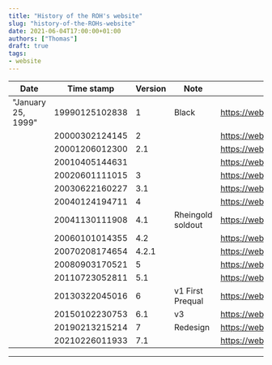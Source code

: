 ```yaml
---
title: "History of the ROH's website"
slug: "history-of-the-ROHs-website"
date: 2021-06-04T17:00:00+01:00
authors: ["Thomas"]
draft: true
tags:
- website
---
```


| Date               | Time stamp     | Version | Note  | Wayback Machine URL |
|--------------------|----------------|---------|-------|---------------------|
| "January 25, 1999" | 19990125102838 | 1 | Black | https://web.archive.org/web/19990125102838/http://www.roh.org.uk/ |
|                    | 20000302124145 | 2 |       | https://web.archive.org/web/20000302124145/http://www.roh.org.uk:80/ |
|                    | 20001206012300 | 2.1 | | https://web.archive.org/web/20001206012300/http://www.royaloperahouse.org.uk:80/TheHouse/Welcome.htm |
| | 20010405144631 | | | https://web.archive.org/web/20010405144631/http://www.roh.org.uk/ |
| | 20020601111015 | 3 |  | https://web.archive.org/web/20020601111015/http://www.roh.org.uk/Home/Index.cfm |
| | 20030622160227 | 3.1 |  | https://web.archive.org/web/20030622160227/http://www.roh.org.uk/Home/Index.cfm |
| | 20040124194711 | 4 |  | https://web.archive.org/web/20040124194711/http://www.roh.org.uk/ |
| | 20041130111908 | 4.1 | Rheingold soldout | https://web.archive.org/web/20041130111908/http://www.roh.org.uk/ |
| | 20060101014355 | 4.2 |  | https://web.archive.org/web/20060101014355/http://www.roh.org.uk/ |
| | 20070208174654 | 4.2.1 |  | https://web.archive.org/web/20070208174654/http://www.roh.org.uk/ |
| | 20080903170521 | 5 |  | https://web.archive.org/web/20080903170521/http://www.roh.org.uk/ |
| | 20110723052811 | 5.1 |  | https://web.archive.org/web/20110723052811/http://www.roh.org.uk/ |
| | 20130322045016 | 6 | v1 First Prequal   | https://web.archive.org/web/20130322045016/http://www.roh.org.uk/ |
| | 20150102230753 | 6.1 | v3 | https://web.archive.org/web/20150102230753/http://www.roh.org.uk/ |
| | 20190213215214 | 7 | Redesign | https://web.archive.org/web/20190213215214/https://www.roh.org.uk/ |
| | 20210226011933 | 7.1 |  | https://web.archive.org/web/20210226011933/http://www.roh.org.uk/ |


---
